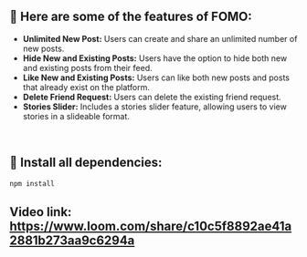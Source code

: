 

## 🌻 Here are some of the features of FOMO:

- <strong>Unlimited New Post:</strong> Users can create and share an unlimited number of new posts.
- <strong>Hide New and Existing Posts:</strong> Users have the option to hide both new and existing posts from their feed.
- <strong>Like New and Existing Posts:</strong>  Users can like both new posts and posts that already exist on the platform.
- <strong>Delete Friend Request:</strong> Users can delete the existing friend request.
- <strong>Stories Slider:</strong> Includes a stories slider feature, allowing users to view stories in a slideable format.

<br>

## 🚀 Install all dependencies:
```sh
npm install
```

## Video link: https://www.loom.com/share/c10c5f8892ae41a2881b273aa9c6294a


